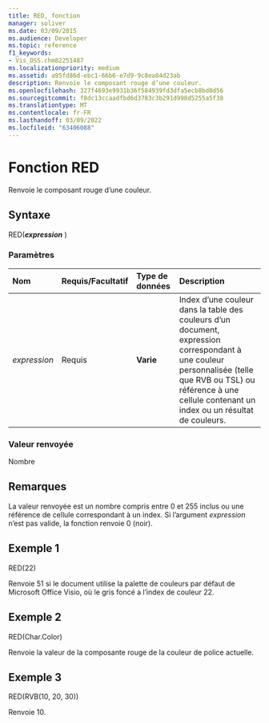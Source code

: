 ```yaml
---
title: RED, fonction
manager: soliver
ms.date: 03/09/2015
ms.audience: Developer
ms.topic: reference
f1_keywords:
- Vis_DSS.chm82251487
ms.localizationpriority: medium
ms.assetid: a95fd86d-ebc1-66b6-e7d9-9c8ea84d23ab
description: Renvoie le composant rouge d’une couleur.
ms.openlocfilehash: 327f4693e9931b36f584939fd3dfa5ecb8bd0d56
ms.sourcegitcommit: f8dc13ccaadfbd6d3783c3b291d998d5255a5f38
ms.translationtype: MT
ms.contentlocale: fr-FR
ms.lasthandoff: 03/09/2022
ms.locfileid: "63406088"
---
```

# <a name="red-function"></a>Fonction RED

Renvoie le composant rouge d’une couleur.
  
## <a name="syntax"></a>Syntaxe

RED(***expression*** )
  
### <a name="parameters"></a>Paramètres

|**Nom**|**Requis/Facultatif**|**Type de données**|**Description**|
|:-----|:-----|:-----|:-----|
| *expression* <br/> |Requis  <br/> |**Varie** <br/> |Index d’une couleur dans la table des couleurs d’un document, expression correspondant à une couleur personnalisée (telle que RVB ou TSL) ou référence à une cellule contenant un index ou un résultat de couleurs. |

### <a name="return-value"></a>Valeur renvoyée

Nombre
  
## <a name="remarks"></a>Remarques

La valeur renvoyée est un nombre compris entre 0 et 255 inclus ou une référence de cellule correspondant à un index. Si l’argument *expression* n’est pas valide, la fonction renvoie 0 (noir).
  
## <a name="example-1"></a>Exemple 1

RED(22)
  
Renvoie 51 si le document utilise la palette de couleurs par défaut de Microsoft Office Visio, où le gris foncé a l’index de couleur 22.
  
## <a name="example-2"></a>Exemple 2

RED(Char.Color)
  
Renvoie la valeur de la composante rouge de la couleur de police actuelle.
  
## <a name="example-3"></a>Exemple 3

RED(RVB(10, 20, 30))
  
Renvoie 10.
  